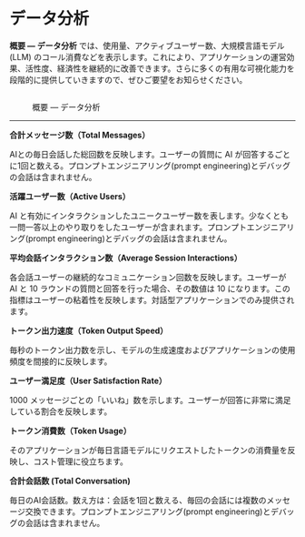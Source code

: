 # データ分析

**概要 — データ分析** では、使用量、アクティブユーザー数、大規模言語モデル (LLM) のコール消費などを表示します。これにより、アプリケーションの運営効果、活性度、経済性を継続的に改善できます。さらに多くの有用な可視化能力を段階的に提供していきますので、ぜひご要望をお知らせください。

<figure><img src="../../.gitbook/assets/image (6) (1).png" alt=""><figcaption><p>概要 — データ分析</p></figcaption></figure>

***

**合計メッセージ数（Total Messages）**

AIとの毎日会話した総回数を反映します。ユーザーの質問に AI が回答するごとに1回と数える。プロンプトエンジニアリング(prompt engineering)とデバッグの会話は含まれません。

**活躍ユーザー数（Active Users）**

AI と有効にインタラクションしたユニークユーザー数を表します。少なくとも一問一答以上のやり取りをしたユーザーが含まれます。プロンプトエンジニアリング(prompt engineering)とデバッグの会話は含まれません。

**平均会話インタラクション数（Average Session Interactions）**

各会話ユーザーの継続的なコミュニケーション回数を反映します。ユーザーが AI と 10 ラウンドの質問と回答を行った場合、その数値は 10 になります。この指標はユーザーの粘着性を反映します。対話型アプリケーションでのみ提供されます。

**トークン出力速度（Token Output Speed）**

毎秒のトークン出力数を示し、モデルの生成速度およびアプリケーションの使用頻度を間接的に反映します。

**ユーザー満足度（User Satisfaction Rate）**

1000 メッセージごとの「いいね」数を示します。ユーザーが回答に非常に満足している割合を反映します。

**トークン消費数（Token Usage）**

そのアプリケーションが毎日言語モデルにリクエストしたトークンの消費量を反映し、コスト管理に役立ちます。

**合計会話数 (Total Conversation)**

毎日のAI会話数。数え方は：会話を1回と数える、毎回の会話には複数のメッセージ交換できます。プロンプトエンジニアリング(prompt engineering)とデバッグの会話は含まれません。

